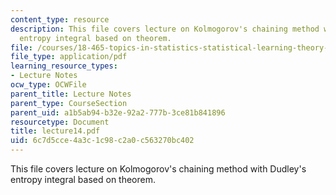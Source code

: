 ```yaml
---
content_type: resource
description: This file covers lecture on Kolmogorov's chaining method with Dudley's
  entropy integral based on theorem.
file: /courses/18-465-topics-in-statistics-statistical-learning-theory-spring-2007/6c7d5cce4a3c1c98c2a0c563270bc402_lecture14.pdf
file_type: application/pdf
learning_resource_types:
- Lecture Notes
ocw_type: OCWFile
parent_title: Lecture Notes
parent_type: CourseSection
parent_uid: a1b5ab94-b32e-92a2-777b-3ce81b841896
resourcetype: Document
title: lecture14.pdf
uid: 6c7d5cce-4a3c-1c98-c2a0-c563270bc402
---
```

This file covers lecture on Kolmogorov's chaining method with Dudley's entropy integral based on theorem.

